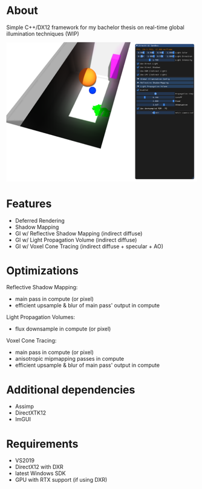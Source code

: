 # About
Simple C++/DX12 framework for my bachelor thesis on real-time global illumination techniques
(WIP)

![picture](screenshots/lpv.png)

# Features
- Deferred Rendering
- Shadow Mapping
- GI w/ Reflective Shadow Mapping (indirect diffuse)
- GI w/ Light Propagation Volume (indirect diffuse)
- GI w/ Voxel Cone Tracing (indirect diffuse + specular + AO)

# Optimizations
Reflective Shadow Mapping:
- main pass in compute (or pixel)
- efficient upsample & blur of main pass' output in compute

Light Propagation Volumes:
- flux downsample in compute (or pixel)

Voxel Cone Tracing:
- main pass in compute (or pixel)
- anisotropic mipmapping passes in compute
- efficient upsample & blur of main pass' output in compute

# Additional dependencies
- Assimp
- DirectXTK12
- ImGUI

# Requirements
- VS2019
- DirectX12 with DXR
- latest Windows SDK
- GPU with RTX support (if using DXR)
